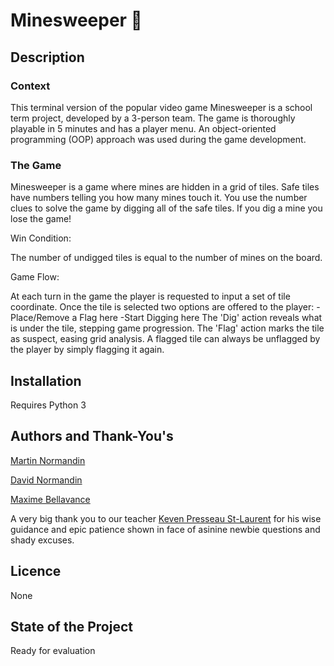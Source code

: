 # Minesweeper :triangular_flag_on_post:

## Description 

### Context
This terminal version of the popular video game Minesweeper is a school term project, developed by a 3-person team. 
The game is thoroughly playable in 5 minutes and has a player menu. An object-oriented programming (OOP) approach was used during the game development. 

### The Game
Minesweeper is a game where mines are hidden in a grid of tiles.
Safe tiles have numbers telling you how many mines touch it. You use the number clues to solve the game by digging all of the safe tiles.
If you dig a mine you lose the game!

Win Condition:

The number of undigged tiles is equal to the number of mines on the board.

Game Flow:

At each turn in the game the player is requested to input a set of tile coordinate. 
Once the tile is selected two options are offered to the player:
    -Place/Remove a Flag here
    -Start Digging here
The 'Dig' action reveals what is under the tile, stepping game progression.
The 'Flag' action marks the tile as suspect, easing grid analysis.
A flagged tile can always be unflagged by the player by simply flagging it again.


## Installation 
Requires Python 3


## Authors and Thank-You's 
[Martin Normandin](https://github.com/MartinNormandin) 

[David Normandin](https://github.com/daveonduty006) 

[Maxime Bellavance](https://github.com/Maxb416) 

A very big thank you to our teacher [Keven Presseau St-Laurent](https://github.com/kpresseau) for his wise guidance and epic patience shown in face of asinine newbie questions and shady excuses.


## Licence 
None


## State of the Project 
Ready for evaluation